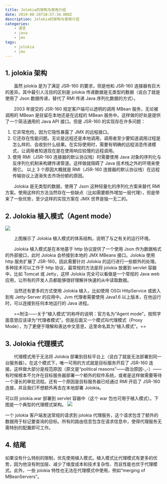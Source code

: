 ```yaml
---
title: Jolokia的架构与使用介绍
date: 2019-08-26T10:57:34.000Z
description: Jolokia的架构与使用介绍
categories:
    - 语言
    - java
    - jmx
tags:
    - jolokia
    - jmx
---  
```

  
  
##  1. jolokia 架构
  
  
&emsp;&emsp;虽然 jolokia 是为了满足 JSR-160 的要求，但是他和 JSR-160 连接器有巨大的差异。其中最引人注目的区别是 jolokia 传递数据是无类型的数据（说白了就是使用了 Json 数据传递，替代了 RMI 传递 Java 序列化数据的方式）。
  
&emsp;&emsp;2003 年提交的 JSR-160 规定客户端可以透明的调用 MBean 服务，无论被调用的 MBean 是驻留在本地还是在远程的 MBean 服务中。这样做的好处是提供了一个简洁通用的 Java API 接口。但是 JSR-160 的实现存在许多问题：
  
1. 它非常危险，因为它隐性暴露了 JMX 的远程接口。
1. 它还存在性能问题。无论是远程还是本地调用，调用者至少要知道调用过程是怎么样的、会收到什么结果。在实际使用时，需要有明确的远程消息传递模式，让调用者知道现在是在使用响应较慢的远程调用。
1. 使用 RMI（JSR-160 连接器的默认协议栈）时需要使用 Java 对象的序列化与反序列化机制来构建传递管道。这样做就阻碍了 Java 技术栈之外的环境来使用它。
   以上 3 个原因大概就是 RMI（JSR-160 连接器的默认协议栈）在远程传输协议上逐渐失去市场份额的原因。
  
&emsp;&emsp;Jolokia 是无类型的数据，使用了 Json 这种轻量化的序列化方案来替代 RMI 方案。使用这样的方法当然存在一些缺点（比如需要额外增加一层代理），但是带来了一些优势，至少这样的实现方案在 JMX 世界是独一无二的。
  
##  2. Jolokia 植入模式（Agent mode）
  
  
![](https://raw.githubusercontent.com/jiangwei618/note/master/assets/image/5Jolokia.md-2019-08-06-15-02-50.png )
  
&emsp;&emsp;上图展示了 Jolokia 植入模式的体系结构，说明了与之有关的运行环境。
  
&emsp;&emsp;Jolokia 植入模式是在本地基于 http 协议提供了一个使用 Json 作为数据格式的外部接口，此时 Jolokia 会桥接到本地的 JMX MBeans 接口。Jolokia 使用 http 服务扩展了 JSR-160，因此需要针对 Jolokia 的运行进行一些额外的处理。多种技术可以工作于 http 协议，最常规的方法是将 jolokia 放置到 servlet 容器中，比如 Tomcat 或 Jetty，这样 Jolokia 完全可以看做是一个常规的 Java web 应用，让所有的开发人员都能够很好理解并快速的从中读取数据。
  
&emsp;&emsp;当然还有更多的方式使用 Jolokia 植入，比如使用 OSGi HttpService 或嵌入到有 Jetty-Server 的应用中。Jvm 代理者需要使用 Java1.6 以上版本，在他运行时，可以连接到任何本地运行的 Java 进程。
  
&emsp;&emsp;==附注——关于“植入模式”的称呼的说明：官方名为“Agent mode”，按照字面意思应该译为“代理者模式”。但是后面又一个模式叫代理模式（Proxy Mode），为了更便于理解和表达中文意思，这里命名其为“植入模式”。==
  
##  3. Jolokia 代理模式
  
  
&emsp;&emsp;代理模式用于无法将 Jolokia 部署到目标平台上（说白了就是无法部署到同一台服务器）。在这个模式下，唯一可用的方式就是目标服务开启了 JSR-160 连接。这样做大部分是规范原因（原文是“political reasons”——政治原因-\_-）——有时候根本不允许在目标服务器部署一个额外的软件系统，或者是这样做需要等待一个漫长的审批流程。还有一个原因是目标服务器已经通过 RMI 开启了 JSR-160 连接，并且我们不想额外再去在本地部署 Jolokia。
  
可以将 jolokia.war 部署到 servlet 容器中（这个 war 包也可用于植入模式）。下图是一个典型的代理模式架构。
![](https://raw.githubusercontent.com/jiangwei618/note/master/assets/image/5Jolokia.md-2019-08-06-15-03-01.png )
  
一个 jolokia 客户端发送常规的请求到 jolokia 代理服务，这个请求包含了额外的数据用于标记要查询的目标。所有的路由信息包含在请求信息中，使得代理服务无需特别的配置即可工作。
  
##  4. 结尾
  
  
如果没有什么特别的限制，优先使用植入模式。植入模式比代理模式有更多的优势，因为他没有附加层、减少了维度成本和技术复杂性、而且性能也优于代理模式。此外，一些 jolokia 特性也无法在代理模式中使用，例如“merging of MBeanServers”。
  